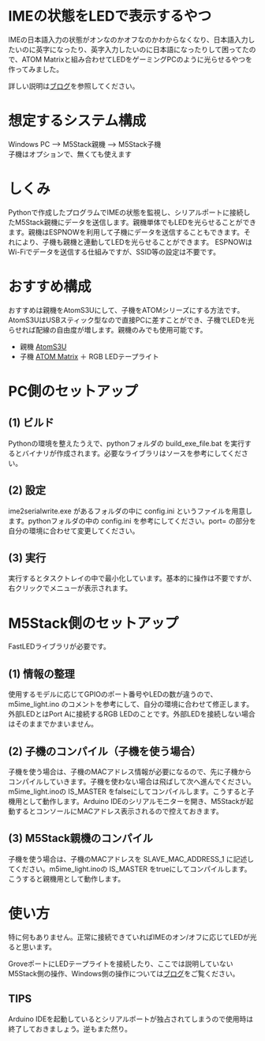 # IMEの状態をLEDで表示するやつ

IMEの日本語入力の状態がオンなのかオフなのかわからなくなり、日本語入力したいのに英字になったり、英字入力したいのに日本語になったりして困ってたので、ATOM Matrixと組み合わせてLEDをゲーミングPCのように光らせるやつを作ってみました。

詳しい説明は[ブログ](https://akibabara.com/blog/7092.html)を参照してください。

# 想定するシステム構成
Windows PC --> M5Stack親機 --> M5Stack子機<br>
子機はオプションで、無くても使えます

# しくみ
Pythonで作成したプログラムでIMEの状態を監視し、シリアルポートに接続したM5Stack親機にデータを送信します。親機単体でもLEDを光らせることができます。親機はESPNOWを利用して子機にデータを送信することもできます。それにより、子機も親機と連動してLEDを光らせることができます。
ESPNOWはWi-Fiでデータを送信する仕組みですが、SSID等の設定は不要です。

# おすすめ構成
おすすめは親機をAtomS3Uにして、子機をATOMシリーズにする方法です。AtomS3UはUSBスティック型なので直接PCに差すことができ、子機でLEDを光らせれば配線の自由度が増します。親機のみでも使用可能です。
* 親機 [AtomS3U](https://docs.m5stack.com/en/core/AtomS3U) 
* 子機 [ATOM Matrix](https://docs.m5stack.com/en/core/ATOM%20Matrix) ＋ RGB LEDテープライト

# PC側のセットアップ

## (1) ビルド
Pythonの環境を整えたうえで、pythonフォルダの build_exe_file.bat を実行するとバイナリが作成されます。必要なライブラリはソースを参考にしてください。

## (2) 設定
ime2serialwrite.exe があるフォルダの中に config.ini というファイルを用意します。pythonフォルダの中の config.ini を参考にしてください。port= の部分を自分の環境に合わせて変更してください。

## (3) 実行
実行するとタスクトレイの中で最小化しています。基本的に操作は不要ですが、右クリックでメニューが表示されます。

# M5Stack側のセットアップ
FastLEDライブラリが必要です。

## (1) 情報の整理
使用するモデルに応じてGPIOのポート番号やLEDの数が違うので、m5ime_light.ino のコメントを参考にして、自分の環境に合わせて修正します。外部LEDとはPort Aに接続するRGB LEDのことです。外部LEDを接続しない場合はそのままでかまいません。

## (2) 子機のコンパイル（子機を使う場合）
子機を使う場合は、子機のMACアドレス情報が必要になるので、先に子機からコンパイルしていきます。子機を使わない場合は飛ばして次へ進んでください。m5ime_light.inoの IS_MASTER をfalseにしてコンパイルします。こうすると子機用として動作します。Arduino IDEのシリアルモニターを開き、M5Stackが起動するとコンソールにMACアドレス表示されるので控えておきます。

## (3) M5Stack親機のコンパイル
子機を使う場合は、子機のMACアドレスを SLAVE_MAC_ADDRESS_1 に記述してください。m5ime_light.inoの IS_MASTER をtrueにしてコンパイルします。こうすると親機用として動作します。

# 使い方
特に何もありません。正常に接続できていればIMEのオン/オフに応じてLEDが光ると思います。

GroveポートにLEDテープライトを接続したり、ここでは説明していないM5Stack側の操作、Windows側の操作については[ブログ](https://akibabara.com/blog/7092.html)をご覧ください。

## TIPS
Arduino IDEを起動しているとシリアルポートが独占されてしまうので使用時は終了しておきましょう。逆もまた然り。
